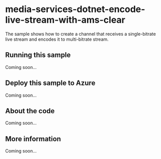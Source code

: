 # media-services-dotnet-encode-live-stream-with-ams-clear
The sample shows how to create a channel that receives a single-bitrate live stream and encodes it to multi-bitrate stream.
## Running this sample
Coming soon...
## Deploy this sample to Azure
Coming soon...
## About the code
Coming soon...
## More information
Coming soon...